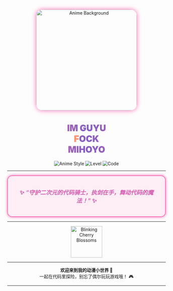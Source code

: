 <p align="center">
  <img src="https://www.loliapi.com/acg/" alt="Anime Background" width="320" style="border-radius: 20px; box-shadow: 0 0 15px #ff69b4"/>
</p>

<h1 align="center" style="font-weight: 900; background: linear-gradient(90deg, #ff6f91, #845ec2, #d65db1); -webkit-background-clip: text; color: transparent;">
  IM GUYU <br/>
  <span style="color:#FF9671;">F</span>OCK <br/>
  MIHOYO
</h1>

<p align="center">
  <img src="https://img.shields.io/badge/Anime-Style-ff69b4?style=for-the-badge&logo=ghost" alt="Anime Style"/>
  <img src="https://img.shields.io/badge/Level-Legendary-e91e63?style=for-the-badge&logo=star" alt="Level"/>
  <img src="https://img.shields.io/badge/Code-Crafting-ff4081?style=for-the-badge&logo=visual-studio-code" alt="Code"/>
</p>

---

<div align="center" style="border: 2px solid #ff69b4; border-radius: 15px; padding: 20px; max-width: 600px; margin: auto; background: rgba(255,105,180,0.1); box-shadow: 0 0 10px #ff69b4;">
  <p style="font-size: 18px; font-weight: 600; color: #d65db1;">
    ✨ <em>“守护二次元的代码骑士，执剑在手，舞动代码的魔法！”</em> ✨
  </p>
</div>

---

<p align="center">
  <img src="https://media.giphy.com/media/l4FGI8GoTL7N4DsyI/giphy.gif" alt="Blinking Cherry Blossoms" width="100"/>
</p>

---

<p align="center">
  <b>欢迎来到我的动漫小世界 🌸</b><br/>
  一起在代码里探险，别忘了偶尔玩玩游戏哦！ 🎮
</p>

---

<!-- 花瓣飘落动画（GitHub不支持CSS动画，这段可选） -->
<!--
<div style="position: fixed; pointer-events: none; top: 0; left: 0; width: 100%; height: 100%; z-index: 9999;">
  <svg width="100%" height="100%">
    <defs>
      <filter id="blur">
        <feGaussianBlur stdDeviation="1" />
      </filter>
    </defs>
    <g filter="url(#blur)" fill="#ff69b4" opacity="0.8">
      <circle cx="10" cy="10" r="4">
        <animate attributeName="cy" from="0" to="100%" dur="7s" repeatCount="indefinite" />
        <animate attributeName="cx" from="0" to="100%" dur="10s" repeatCount="indefinite" />
      </circle>
      <circle cx="50" cy="50" r="3" fill="#ff4081" opacity="0.7">
        <animate attributeName="cy" from="0" to="100%" dur="8s" repeatCount="indefinite" />
        <animate attributeName="cx" from="100%" to="0" dur="11s" repeatCount="indefinite" />
      </circle>
      <circle cx="90" cy="90" r="5" fill="#d65db1" opacity="0.6">
        <animate attributeName="cy" from="0" to="100%" dur="9s" repeatCount="indefinite" />
        <animate attributeName="cx" from="50%" to="100%" dur="12s" repeatCount="indefinite" />
      </circle>
    </g>
  </svg>
</div>
-->

